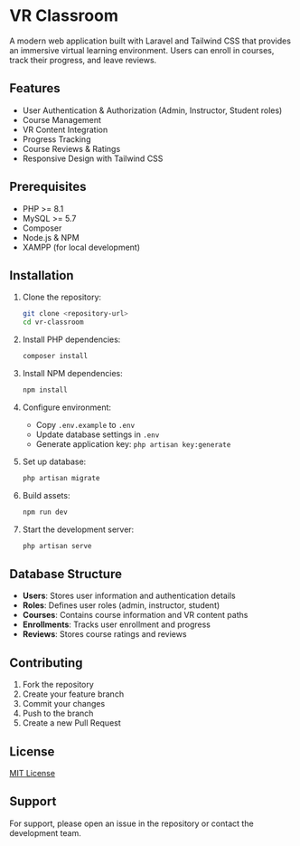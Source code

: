 # VR Classroom

A modern web application built with Laravel and Tailwind CSS that provides an immersive virtual learning environment. Users can enroll in courses, track their progress, and leave reviews.

## Features

- User Authentication & Authorization (Admin, Instructor, Student roles)
- Course Management
- VR Content Integration
- Progress Tracking
- Course Reviews & Ratings
- Responsive Design with Tailwind CSS

## Prerequisites

- PHP >= 8.1
- MySQL >= 5.7
- Composer
- Node.js & NPM
- XAMPP (for local development)

## Installation

1. Clone the repository:
   ```bash
   git clone <repository-url>
   cd vr-classroom
   ```

2. Install PHP dependencies:
   ```bash
   composer install
   ```

3. Install NPM dependencies:
   ```bash
   npm install
   ```

4. Configure environment:
   - Copy `.env.example` to `.env`
   - Update database settings in `.env`
   - Generate application key: `php artisan key:generate`

5. Set up database:
   ```bash
   php artisan migrate
   ```

6. Build assets:
   ```bash
   npm run dev
   ```

7. Start the development server:
   ```bash
   php artisan serve
   ```

## Database Structure

- **Users**: Stores user information and authentication details
- **Roles**: Defines user roles (admin, instructor, student)
- **Courses**: Contains course information and VR content paths
- **Enrollments**: Tracks user enrollment and progress
- **Reviews**: Stores course ratings and reviews

## Contributing

1. Fork the repository
2. Create your feature branch
3. Commit your changes
4. Push to the branch
5. Create a new Pull Request

## License

[MIT License](LICENSE)

## Support

For support, please open an issue in the repository or contact the development team.
